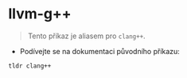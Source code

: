 # llvm-g++

> Tento příkaz je aliasem pro `clang++`.

- Podívejte se na dokumentaci původního příkazu:

`tldr clang++`
